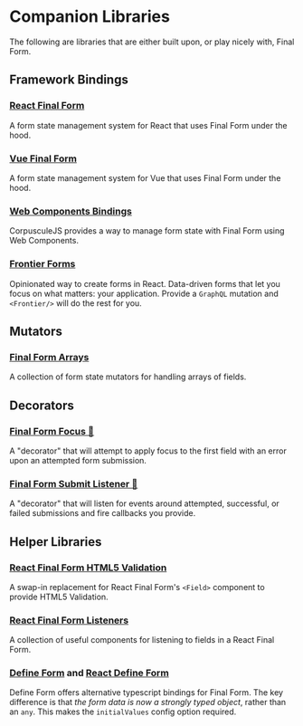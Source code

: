 # Companion Libraries

The following are libraries that are either built upon, or play nicely with, Final Form.

## Framework Bindings

### [React Final Form](https://final-form.org/react)

A form state management system for React that uses Final Form under the hood.

### [Vue Final Form](https://github.com/egoist/vue-finalform)

A form state management system for Vue that uses Final Form under the hood.

### [Web Components Bindings](https://github.com/corpusculejs/corpuscule/tree/master/packages/form)

CorpusculeJS provides a way to manage form state with Final Form using Web Components.

### [Frontier Forms](https://frontier-forms.dev)

Opinionated way to create forms in React. Data-driven forms that let you focus on what matters: your application. Provide a `GraphQL` mutation and `<Frontier/>` will do the rest for you.

## Mutators

### [Final Form Arrays](/arrays)

A collection of form state mutators for handling arrays of fields.

## Decorators

### [Final Form Focus 🧐](https://github.com/final-form/final-form-focus)

A "decorator" that will attempt to apply focus to the first field with an error upon an attempted form submission.

### [Final Form Submit Listener 🧐](https://github.com/final-form/final-form-submit-listener)

A "decorator" that will listen for events around attempted, successful, or failed submissions and fire callbacks you provide.

## Helper Libraries

### [React Final Form HTML5 Validation](https://github.com/final-form/react-final-form-html5-validation)

A swap-in replacement for React Final Form's `<Field>` component to provide HTML5 Validation.

### [React Final Form Listeners](https://github.com/final-form/react-final-form-listeners)

A collection of useful components for listening to fields in a React Final Form.

### [Define Form](https://github.com/ForbesLindesay/define-form/tree/master/packages/define-form) and [React Define Form](https://github.com/ForbesLindesay/define-form/tree/master/packages/react-define-form)

Define Form offers alternative typescript bindings for Final Form. The key difference is that _the form data is now a strongly typed object_, rather than an `any`. This makes the `initialValues` config option required.
